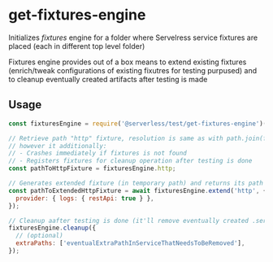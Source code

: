 # get-fixtures-engine

Initializes _fixtures_ engine for a folder where Servelress service fixtures are placed (each in different top level folder)

Fixtures engine provides out of a box means to extend existing fixtures (enrich/tweak configurations of existing fixutres for testing purpused) and to cleanup eventually created artifacts after testing is made

## Usage

```javascript
const fixturesEngine = require('@serverless/test/get-fixtures-engine')(fixturesPath);

// Retrieve path "http" fixture, resolution is same as with path.join(fixturesPath, fixturePath)
// however it additionally:
// - Crashes immediately if fixtures is not found
// - Registers fixtures for cleanup operation after testing is done
const pathToHttpFixture = fixturesEngine.http;

// Generates extended fixture (in temporary path) and returns its path
const pathToExtendedHttpFixture = await fixturesEngine.extend('http', {
  provider: { logs: { restApi: true } },
});

// Cleanup aafter testing is done (it'll remove eventually created .serverless folders)
fixturesEngine.cleanup({
  // (optional)
  extraPaths: ['eventualExtraPathInServiceThatNeedsToBeRemoved'],
});
```
